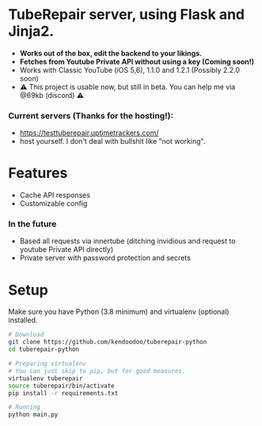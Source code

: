 # TubeRepair server, using Flask and Jinja2.
- __Works out of the box, edit the backend to your likings.__
- __Fetches from Youtube Private API without using a key (Coming soon!)__
- Works with Classic YouTube (iOS 5,6), 1.1.0 and 1.2.1 (Possibly 2.2.0 soon)
- ⚠️ This project is usable now, but still in beta. You can help me via @69kb (discord) ⚠️

### Current servers (Thanks for the hosting!):
- https://testtuberepair.uptimetrackers.com/
- host yourself. I don't deal with bullshit like "not working".

# Features
- Cache API responses
- Customizable config

### In the future
- Based all requests via innertube (ditching invidious and request to youtube Private API directly)
- Private server with password protection and secrets

# Setup
Make sure you have Python (3.8 minimum) and virtualenv (optional) installed.
```bash
# Download
git clone https://github.com/kendoodoo/tuberepair-python
cd tuberepair-python

# Preparing virtualenv
# You can just skip to pip, but for good measures.
virtualenv tuberepair
source tuberepair/bin/activate
pip install -r requirements.txt

# Running
python main.py
```

